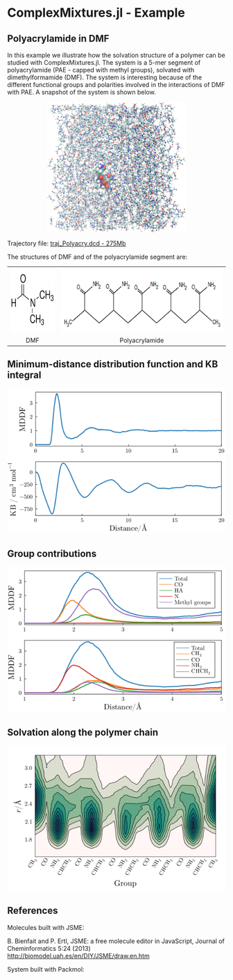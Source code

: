 # ComplexMixtures.jl - Example

## Polyacrylamide in DMF

In this example we illustrate how the solvation structure of a polymer can be studied with ComplexMixtures.jl. The system is a 5-mer segment of polyacrylamide (PAE - capped with methyl groups), solvated with dimethylformamide (DMF). The system is interesting because of the different functional groups and polarities involved in the interactions of DMF with PAE. A snapshot of the system is shown below. 

<center><img height=300px src="./system.png"></center>

Trajectory file: [traj_Polyacry.dcd - 275Mb](https://drive.google.com/file/d/1ug43ncCLsBATaJrT9zlbaqK6AORVvhhx/view?usp=sharing)

The structures of DMF and of the polyacrylamide segment are:

<center>
<table><tr>
<td><img src=./simulation/dmf.png height=150px></td>
<td><img src=./simulation/polyacrylamide.png height=150px></td>
</tr>
<tr>
<td align=center>DMF</td>
<td align=center>Polyacrylamide</td>
</tr>
</table>
</center>

## Minimum-distance distribution function and KB integral

![](./results/mddf_kb.png)

## Group contributions

![](./results/mddf_groups.png)

## Solvation along the polymer chain

![](./results/map2D_acr.png)

## References

Molecules built with JSME:

B. Bienfait and P. Ertl, JSME: a free molecule editor in JavaScript, Journal of Cheminformatics 5:24 (2013)
http://biomodel.uah.es/en/DIY/JSME/draw.en.htm

System built with Packmol: 




